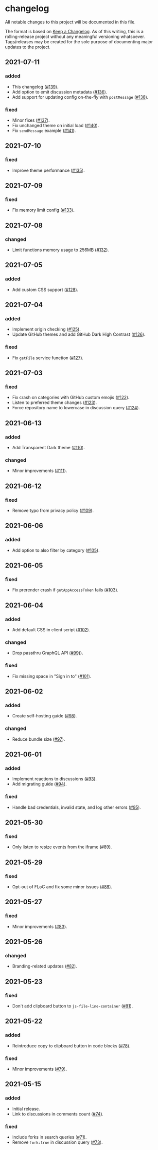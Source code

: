 # changelog

All notable changes to this project will be documented in this file.

The format is based on [Keep a Changelog][keep-a-changelog]. As of this
writing, this is a rolling-release project without any meaningful versioning
whatsoever. Tags/releases may be created for the sole purpose of documenting
major updates to the project.

## 2021-07-11

### added

- This changelog ([#139](https://github.com/laymonage/giscus/pull/139)).
- Add option to emit discussion metadata
  ([#136](https://github.com/laymonage/giscus/pull/136)).
- Add support for updating config on-the-fly with `postMessage`
  ([#138](https://github.com/laymonage/giscus/pull/138)).

### fixed

- Minor fixes ([#137](https://github.com/laymonage/giscus/pull/137)).
- Fix unchanged theme on initial load
  ([#140](https://github.com/laymonage/giscus/pull/140)).
- Fix `sendMessage` example
  ([#141](https://github.com/laymonage/giscus/pull/141)).

## 2021-07-10

### fixed

- Improve theme performance
  ([#135](https://github.com/laymonage/giscus/pull/135)).

## 2021-07-09

### fixed

- Fix memory limit config
  ([#133](https://github.com/laymonage/giscus/pull/133)).

## 2021-07-08

### changed

- Limit functions memory usage to 256MB
  ([#132](https://github.com/laymonage/giscus/pull/132)).

## 2021-07-05

### added

- Add custom CSS support
  ([#128](https://github.com/laymonage/giscus/pull/128)).

## 2021-07-04

### added

- Implement origin checking
  ([#125](https://github.com/laymonage/giscus/pull/125)).
- Update GitHub themes and add GitHub Dark High Contrast
  ([#126](https://github.com/laymonage/giscus/pull/126)).

### fixed

- Fix `getFile` service function
  ([#127](https://github.com/laymonage/giscus/pull/127)).

## 2021-07-03

### fixed

- Fix crash on categories with GitHub custom emojis
  ([#122](https://github.com/laymonage/giscus/pull/122)).
- Listen to preferred theme changes
  ([#123](https://github.com/laymonage/giscus/pull/123)).
- Force repository name to lowercase in discussion query
  ([#124](https://github.com/laymonage/giscus/pull/124)).

## 2021-06-13

### added

- Add Transparent Dark theme
  ([#110](https://github.com/laymonage/giscus/pull/110)).

### changed

- Minor improvements ([#111](https://github.com/laymonage/giscus/pull/111)).

## 2021-06-12

### fixed

- Remove typo from privacy policy
  ([#109](https://github.com/laymonage/giscus/pull/109)).

## 2021-06-06

### added

- Add option to also filter by category
  ([#105](https://github.com/laymonage/giscus/pull/105)).

## 2021-06-05

### fixed

- Fix prerender crash if `getAppAccessToken` fails
  ([#103](https://github.com/laymonage/giscus/pull/103)).

## 2021-06-04

### added

- Add default CSS in client script
  ([#102](https://github.com/laymonage/giscus/pull/102)).

### changed

- Drop passthru GraphQL API
  ([#99)](https://github.com/laymonage/giscus/pull/)).

### fixed

- Fix missing space in "Sign in to"
  ([#101](https://github.com/laymonage/giscus/pull/101)).

## 2021-06-02

### added

- Create self-hosting guide
  ([#98](https://github.com/laymonage/giscus/pull/98)).

### changed

- Reduce bundle size ([#97](https://github.com/laymonage/giscus/pull/97)).

## 2021-06-01

### added

- Implement reactions to discussions
  ([#93](https://github.com/laymonage/giscus/pull/93)).
- Add migrating guide ([#94](https://github.com/laymonage/giscus/pull/94)).

### fixed

- Handle bad credentials, invalid state, and log other errors
  ([#95](https://github.com/laymonage/giscus/pull/95)).

## 2021-05-30

### fixed

- Only listen to resize events from the iframe
  ([#89](https://github.com/laymonage/giscus/pull/89)).

## 2021-05-29

### fixed

- Opt-out of FLoC and fix some minor issues
  ([#88](https://github.com/laymonage/giscus/pull/88)).


## 2021-05-27

### fixed

- Minor improvements ([#83](https://github.com/laymonage/giscus/pull/83)).

## 2021-05-26

### changed

- Branding-related updates
  ([#82](https://github.com/laymonage/giscus/pull/82)).

## 2021-05-23

### fixed

- Don't add clipboard button to `js-file-line-container`
  ([#81](https://github.com/laymonage/giscus/pull/81)).

## 2021-05-22

### added

- Reintroduce copy to clipboard button in code blocks
  ([#78](https://github.com/laymonage/giscus/pull/78)).

### fixed

- Minor improvements ([#79](https://github.com/laymonage/giscus/pull/79)).

## 2021-05-15

### added

- Initial release.
- Link to discussions in comments count
  ([#74](https://github.com/laymonage/giscus/pull/74)).

### fixed

- Include forks in search queries
  ([#71](https://github.com/laymonage/giscus/pull/71)).
- Remove `fork:true` in discussion query
  ([#73](https://github.com/laymonage/giscus/pull/73)).

[keep-a-changelog]: https://keepachangelog.com/en/1.0.0
